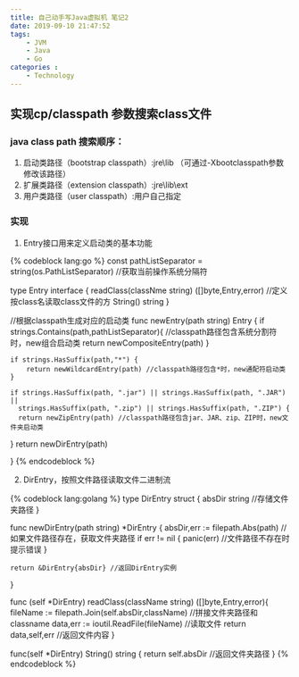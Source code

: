 ```yaml
---
title: 自己动手写Java虚拟机 笔记2
date: 2019-09-10 21:47:52
tags: 
    - JVM
    - Java
    - Go
categories :
    - Technology
---
```


## 实现cp/classpath 参数搜索class文件

### java class path 搜索顺序：
1. 启动类路径（bootstrap classpath）:jre\lib （可通过-Xbootclasspath参数修改该路径）
2. 扩展类路径（extension classpath）:jre\lib\ext
3. 用户类路径（user classpath）:用户自己指定

<!-- more -->

### 实现
1. Entry接口用来定义启动类的基本功能

{% codeblock lang:go %}
const pathListSeparator = string(os.PathListSeparator) //获取当前操作系统分隔符

type Entry interface {
	readClass(classNme string) ([]byte,Entry,error) //定义按class名读取class文件的方
	String() string 
}

//根据classpath生成对应的启动类
func newEntry(path string) Entry {
	if strings.Contains(path,pathListSeparator){ //classpath路径包含系统分割符时，new组合启动类
		return newCompositeEntry(path)
	}

	if strings.HasSuffix(path,"*") {
		return newWildcardEntry(path) //classpath路径包含*时，new通配符启动类
	}

	if strings.HasSuffix(path, ".jar") || strings.HasSuffix(path, ".JAR") ||
      strings.HasSuffix(path, ".zip") || strings.HasSuffix(path, ".ZIP") {
      return newZipEntry(path) //classpath路径包含jar、JAR、zip、ZIP时，new文件夹启动类
   }
	return newDirEntry(path)

}
{% endcodeblock %}

2. DirEntry，按照文件路径读取文件二进制流
   
{% codeblock lang:golang %}
type DirEntry struct {
	absDir string //存储文件夹路径
}

func newDirEntry(path string) *DirEntry {
	absDir,err := filepath.Abs(path) //如果文件路径存在，获取文件夹路径
	if err != nil {
		panic(err) //文件路径不存在时提示错误
	}

	return &DirEntry{absDir} //返回DirEntry实例
}

func (self *DirEntry) readClass(className string) ([]byte,Entry,error){
	fileName := filepath.Join(self.absDir,className) //拼接文件夹路径和classname
	data,err := ioutil.ReadFile(fileName) //读取文件
	return data,self,err //返回文件内容
}

func(self *DirEntry) String() string {
	return self.absDir //返回文件夹路径
}
{% endcodeblock %}

